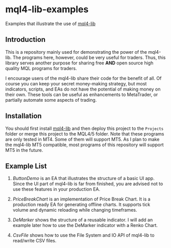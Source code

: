 # mql4-lib-examples

Examples that illustrate the use
of [mql4-lib](https://github.com/dingmaotu/mql4-lib)


## Introduction

This is a repository mainly used for demonstrating the power of the mql4-lib.
The programs here, however, could be very useful for traders. Thus, this library
serves another purpose for sharing free **AND** open source high quality MQL
programs for traders.

I encourage users of the mql4-lib share their code for the benefit of all. Of
course you can keep your secret money-making strategy, but most indicators,
scripts, and EAs do not have the potential of making money on their own. These
tools can be useful as enhancements to MetaTrader, or partially automate some
aspects of trading.

## Installation

You should first install [mql4-lib](https://github.com/dingmaotu/mql4-lib) and
then deploy this project to the `Projects` folder or merge this project to the
MQL4/5 folder. Note that these programs are only tested in MT4. Some of them
will support MT5. As I plan to make the mql4-lib MT5 compatible, most programs
of this repository will support MT5 in the future.

## Example List

1. *ButtonDemo* is an EA that illustrates the structure of a basic UI app. Since
   the UI part of mql4-lib is far from finished, you are advised not to use
   these features in your production EA.

2. *PriceBreakChart* is an implementation of Price Break Chart. It is a
   production ready EA for generating offline charts. It supports tick volume
   and dynamic reloading while changing timeframes.
   
3. *DeMarker* shows the structure of a reusable indicator. I will add an example
   later how to use the DeMarker indicator with a Renko Chart.
   
4. *CsvFile* shows how to use the File System and IO API of mql4-lib to
   read/write CSV files.

